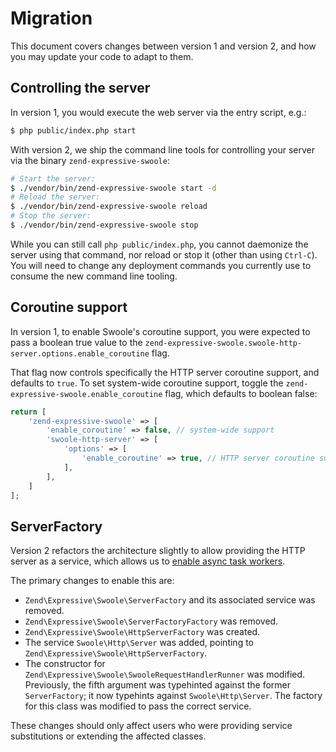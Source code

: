 # Migration

This document covers changes between version 1 and version 2, and how you may
update your code to adapt to them.

## Controlling the server

In version 1, you would execute the web server via the entry script, e.g.:

```bash
$ php public/index.php start
```

With version 2, we ship the command line tools for controlling your server via
the binary `zend-expressive-swoole`:

```bash
# Start the server:
$ ./vendor/bin/zend-expressive-swoole start -d
# Reload the server:
$ ./vendor/bin/zend-expressive-swoole reload
# Stop the server:
$ ./vendor/bin/zend-expressive-swoole stop
```

While you can still call `php public/index.php`, you cannot daemonize the server
using that command, nor reload or stop it (other than using `Ctrl-C`). You will
need to change any deployment commands you currently use to consume the new
command line tooling.

## Coroutine support

In version 1, to enable Swoole's coroutine support, you were expected to pass a
boolean true value to the
`zend-expressive-swoole.swoole-http-server.options.enable_coroutine` flag.

That flag now controls specifically the HTTP server coroutine support, and
defaults to `true`. To set system-wide coroutine support, toggle the
`zend-expressive-swoole.enable_coroutine` flag, which defaults to boolean false:

```php
return [
    'zend-expressive-swoole' => [
        'enable_coroutine' => false, // system-wide support
        'swoole-http-server' => [
            'options' => [
                'enable_coroutine' => true, // HTTP server coroutine support
            ],
        ],
    ]
];
```

## ServerFactory

Version 2 refactors the architecture slightly to allow providing the HTTP server
as a service, which allows us to [enable async task workers](async-tasks.md).

The primary changes to enable this are:

- `Zend\Expressive\Swoole\ServerFactory` and its associated service was removed.
- `Zend\Expressive\Swoole\ServerFactoryFactory` was removed.
- `Zend\Expressive\Swoole\HttpServerFactory` was created.
- The service `Swoole\Http\Server` was added, pointing to
  `Zend\Expressive\Swoole\HttpServerFactory`.
- The constructor for `Zend\Expressive\Swoole\SwooleRequestHandlerRunner` was
  modified. Previously, the fifth argument was typehinted against the former
  `ServerFactory`; it now typehints against `Swoole\Http\Server`. The factory
  for this class was modified to pass the correct service.

These changes should only affect users who were providing service substitutions
or extending the affected classes.
